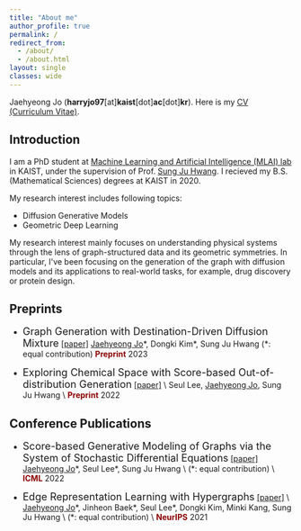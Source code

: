 ```yaml
---
title: "About me"
author_profile: true
permalink: /
redirect_from:
  - /about/
  - /about.html
layout: single
classes: wide
---
```


Jaehyeong Jo (<b>harryjo97</b>[at]<b>kaist</b>[dot]<b>ac</b>[dot]<b>kr</b>). Here is my [CV (Curriculum Vitae)](/assets/CV.pdf).

## Introduction
<!-- <span style="color:darkred">Introduction</span> -->
I am a PhD student at [Machine Learning and Artificial Intelligence (MLAI) lab](https://www.mlai-kaist.com/) in KAIST, under the supervision of Prof. [Sung Ju Hwang](http://www.sungjuhwang.com/).
I recieved my B.S. (Mathematical Sciences) degrees at KAIST in 2020.

My research interest includes following topics:
- Diffusion Generative Models
- Geometric Deep Learning

My research interest mainly focuses on understanding physical systems through the lens of graph-structured data and its geometric symmetries. In particular, I've been focusing on the generation of the graph with diffusion models and its applications to real-world tasks, for example, drug discovery or protein design.

## Preprints
- <font size="4">Graph Generation with Destination-Driven Diffusion Mixture</font> [[paper]](https://arxiv.org/abs/2302.03596) 
<U>Jaehyeong Jo</U>\*, Dongki Kim\*, Sung Ju Hwang 
(\*: equal contribution)
<span style="color:darkred">**Preprint**</span> 2023

- <font size="4">Exploring Chemical Space with Score-based Out-of-distribution Generation</font> [[paper]](https://arxiv.org/abs/2206.07632) \\
Seul Lee, <U>Jaehyeong Jo</U>, Sung Ju Hwang \\
<span style="color:darkred">**Preprint**</span> 2022


## Conference Publications
- <font size="4">Score-based Generative Modeling of Graphs via the System of Stochastic Differential Equations</font>
[[paper]](https://arxiv.org/abs/2202.02514) <br>
<U>Jaehyeong Jo</U>\*, Seul Lee\*, Sung Ju Hwang \\
(\*: equal contribution) \\
<span style="color:darkred">**ICML**</span> 2022

- <font size="4">Edge Representation Learning with Hypergraphs</font>
[[paper]](https://arxiv.org/abs/2106.15845) \\
<U>Jaehyeong Jo</U>\*, Jinheon Baek\*, Seul Lee\*, Dongki Kim, Minki Kang, Sung Ju Hwang \\
(\*: equal contribution) \\
<span style="color:darkred">**NeurIPS**</span> 2021


<!-- ## Education
- **Korea Advanced Institute of Science and Technology** \\
  <font size="3">Aug. 2021 - </font>
  Ph.d. in Graduate School of Artificial Intelligence

- **Korea Advanced Institute of Science and Technology** \\
  <font size="3">Mar. 2020 - Aug. 2021</font>
  M.S. in Mathematical Sciences

- **Korea Advanced Institute of Science and Technology** \\
  <font size="3">Mar. 2016 - Feb. 2020</font>
  B.S. in Mathematical Sciences -->



